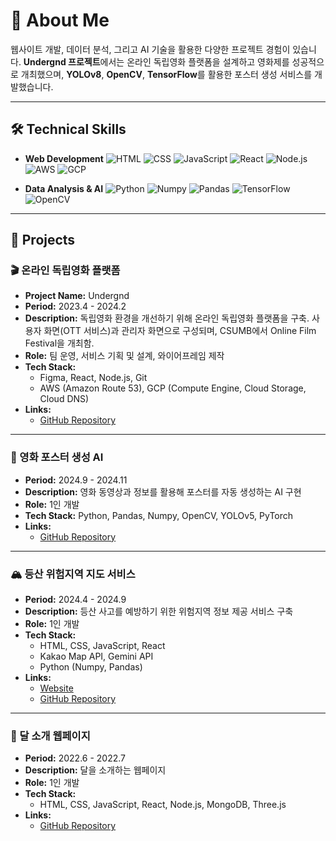 # 👋 About Me

웹사이트 개발, 데이터 분석, 그리고 AI 기술을 활용한 다양한 프로젝트 경험이 있습니다. **Undergnd 프로젝트**에서는 온라인 독립영화 플랫폼을 설계하고 영화제를 성공적으로 개최했으며, **YOLOv8**, **OpenCV**, **TensorFlow**를 활용한 포스터 생성 서비스를 개발했습니다.

---

## 🛠 Technical Skills

- **Web Development**
  ![HTML](https://img.shields.io/badge/-HTML-E34F26?style=flat-square&logo=html5&logoColor=white)
  ![CSS](https://img.shields.io/badge/-CSS-1572B6?style=flat-square&logo=css3&logoColor=white)
  ![JavaScript](https://img.shields.io/badge/-JavaScript-F7DF1E?style=flat-square&logo=javascript&logoColor=black)
  ![React](https://img.shields.io/badge/-React-61DAFB?style=flat-square&logo=react&logoColor=black)
  ![Node.js](https://img.shields.io/badge/-Node.js-339933?style=flat-square&logo=node.js&logoColor=white)
  ![AWS](https://img.shields.io/badge/-AWS-232F3E?style=flat-square&logo=amazon-aws&logoColor=white)
  ![GCP](https://img.shields.io/badge/-GCP-4285F4?style=flat-square&logo=google-cloud&logoColor=white)

- **Data Analysis & AI**
  ![Python](https://img.shields.io/badge/-Python-3776AB?style=flat-square&logo=python&logoColor=white)
  ![Numpy](https://img.shields.io/badge/-Numpy-013243?style=flat-square&logo=numpy&logoColor=white)
  ![Pandas](https://img.shields.io/badge/-Pandas-150458?style=flat-square&logo=pandas&logoColor=white)
  ![TensorFlow](https://img.shields.io/badge/-TensorFlow-FF6F00?style=flat-square&logo=tensorflow&logoColor=white)
  ![OpenCV](https://img.shields.io/badge/-OpenCV-5C3EE8?style=flat-square&logo=opencv&logoColor=white)

---

## 📂 Projects

### 🎬 온라인 독립영화 플랫폼
- **Project Name:** Undergnd  
- **Period:** 2023.4 - 2024.2  
- **Description:** 독립영화 환경을 개선하기 위해 온라인 독립영화 플랫폼을 구축. 사용자 화면(OTT 서비스)과 관리자 화면으로 구성되며, CSUMB에서 Online Film Festival을 개최함.  
- **Role:** 팀 운영, 서비스 기획 및 설계, 와이어프레임 제작  
- **Tech Stack:**  
  - Figma, React, Node.js, Git  
  - AWS (Amazon Route 53), GCP (Compute Engine, Cloud Storage, Cloud DNS)  
- **Links:**  
  - [GitHub Repository](https://github.com/moonjiuk/undergnd)

---

### 🌠 영화 포스터 생성 AI
- **Period:** 2024.9 - 2024.11  
- **Description:** 영화 동영상과 정보를 활용해 포스터를 자동 생성하는 AI 구현  
- **Role:** 1인 개발  
- **Tech Stack:** Python, Pandas, Numpy, OpenCV, YOLOv5, PyTorch  
- **Links:**  
  - [GitHub Repository](https://github.com/moonjiuk/poster-ai)

---

### 🏔️ 등산 위험지역 지도 서비스
- **Period:** 2024.4 - 2024.9  
- **Description:** 등산 사고를 예방하기 위한 위험지역 정보 제공 서비스 구축  
- **Role:** 1인 개발  
- **Tech Stack:**  
  - HTML, CSS, JavaScript, React  
  - Kakao Map API, Gemini API  
  - Python (Numpy, Pandas)  
- **Links:**  
  - [Website](https://moonjiuk.github.io/safehikingtour/)  
  - [GitHub Repository](https://github.com/moonjiuk/safehikingtour)

---

### 🌙 달 소개 웹페이지
- **Period:** 2022.6 - 2022.7  
- **Description:** 달을 소개하는 웹페이지  
- **Role:** 1인 개발  
- **Tech Stack:**  
  - HTML, CSS, JavaScript, React, Node.js, MongoDB, Three.js  
- **Links:**  
  - [GitHub Repository](https://github.com/moonjiuk/aboutmoon)

